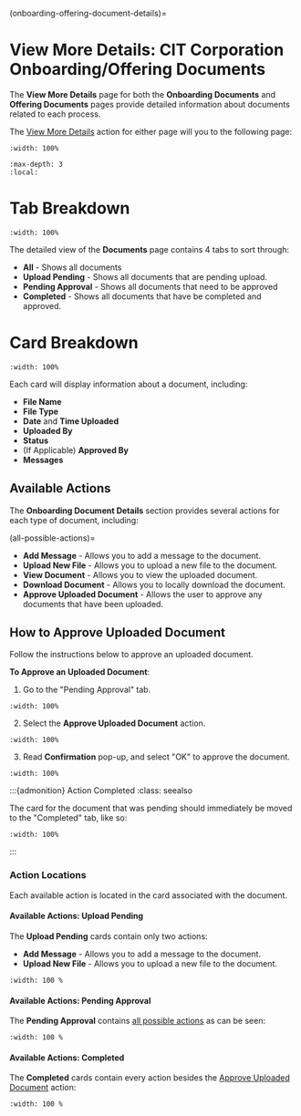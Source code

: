 
(onboarding-offering-document-details)=
# View More Details: CIT Corporation Onboarding/Offering Documents

The **View More Details** page for both the **Onboarding Documents** and **Offering Documents** pages provide detailed information about documents related to each process. 


The [View More Details](#view-more-details) action for either page will you to the following page:

```{lazyfigure} ../../_static/solo_app/Document/universal/document-cit-corporation-offering-All.webp
:width: 100%
```


```{contents} Table of Contents
:max-depth: 3
:local:
```

# Tab Breakdown


```{lazyfigure} ../../_static/solo_app/Document/universal/view-detail/Homepage/view-more-details-page-all-status-column.jpg
:width: 100%
```

The detailed view of the **Documents** page contains 4 tabs to sort through:

- **All** - Shows all documents
- **Upload Pending** - Shows all documents that are pending upload.
- **Pending Approval** - Shows all documents that need to be approved
- **Completed** - Shows all documents that have be completed and approved. 

# Card Breakdown


```{lazyfigure} ../../_static/solo_app/Document/universal/view-detail/Homepage/view-more-details-page-card-outlined.jpg
:width: 100%
```


Each card will display information about a document, including:

- **File Name**
- **File Type**
- **Date** and **Time Uploaded**
- **Uploaded By**
- **Status**
- (If Applicable) **Approved By**
- **Messages**

## Available Actions

The **Onboarding Document Details** section provides several actions for each type of document, including:

(all-possible-actions)=
- **Add Message** - Allows you to add a message to the document.
- **Upload New File** - Allows you to upload a new file to the document.
- **View Document** - Allows you to view the uploaded document.
- **Download Document** - Allows you to locally download the document.
- **Approve Uploaded Document** - Allows the user to approve any documents that have been uploaded. 


## How to Approve Uploaded Document

Follow the instructions below to approve an uploaded document. 

**To Approve an Uploaded Document**:

1. Go to the "Pending Approval" tab. 



```{lazyfigure} ../../_static/solo_app/Document/universal/view-detail/Homepage/view-more-details-page-pending-approval-tab-selection.jpg
:width: 100%
```

2. Select the **Approve Uploaded Document** action.


```{lazyfigure} ../../_static/solo_app/Document/universal/view-detail/Homepage/view-more-details-page-pending-approval-action-selection.jpg
:width: 100%
```

3. Read **Confirmation** pop-up, and select "OK" to approve the document.

```{lazyfigure} ../../_static/solo_app/Document/universal/view-detail/Homepage/view-more-details-page-confirmation-pop-up-OK.jpg
:width: 100%
```


:::{admonition}  Action Completed
:class: seealso

The card for the document that was pending should immediately be moved to the "Completed" tab, like so:



```{lazyfigure} ../../_static/solo_app/Document/universal/view-detail/Homepage/pending-approval-to-complete.jpg
:width: 100%
```

:::
### Action Locations

Each available action is located in the card associated with the document.


#### Available Actions: Upload Pending


The **Upload Pending** cards contain only two actions:


- **Add Message** - Allows you to add a message to the document.
- **Upload New File** - Allows you to upload a new file to the document.


```{lazyfigure} ../../_static/solo_app/Document/universal/view-detail/Homepage/view-more-details-page-upload-pending-actions.jpg
:width: 100 %
```



#### Available Actions: Pending Approval

The **Pending Approval** contains [all possible actions](#all-possible-actions) as can be seen:


```{lazyfigure} ../../_static/solo_app/Document/universal/view-detail/Homepage/view-more-details-page-pending-approval-actions.jpg
:width: 100 %
```




#### Available Actions: Completed

The **Completed** cards contain every action besides the [Approve Uploaded Document](#approve-check-mark) action:


```{lazyfigure} ../../_static/solo_app/Document/universal/view-detail/Homepage/view-more-details-page-completed-possible-actions.jpg
:width: 100 %
```
